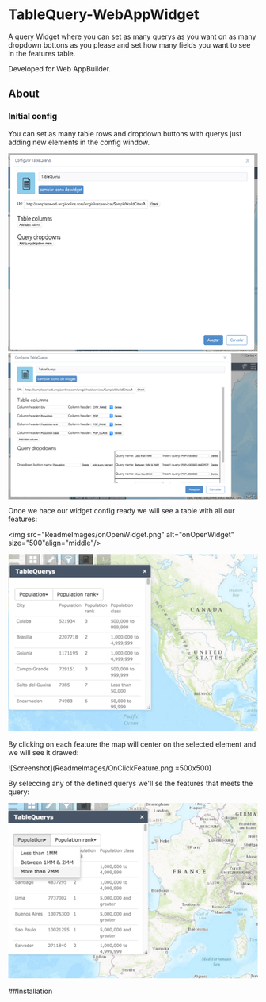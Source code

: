 # TableQuery-WebAppWidget

A query Widget where you can set as many querys as you want on as many dropdown bottons as you please and set how many fields you want to see in the features table.

Developed for Web AppBuilder.

## About

### Initial config


You can set as many table rows and dropdown buttons with querys just adding new elements in the config window.

<img src="ReadmeImages/initConfig.png" alt="initConfig" width="600" height="400"/>

<img src="ReadmeImages/settingConfig.png" alt="settingConfig" align="middle"/>


Once we hace our widget config ready we will see a table with all our features: 

<img src="ReadmeImages/onOpenWidget.png" alt="onOpenWidget" size="500"align="middle"/>

<img src="ReadmeImages/onOpenWidget.png" alt="onOpenWidget" size="500"/>


By clicking on each feature the map will center on the selected element and we will see it drawed:

![Screenshot](ReadmeImages/OnClickFeature.png =500x500)

By seleccing any of the defined querys we'll se the features that meets the query:

![OnClickQuery](ReadmeImages/OnClickQuery.png)

##Installation

